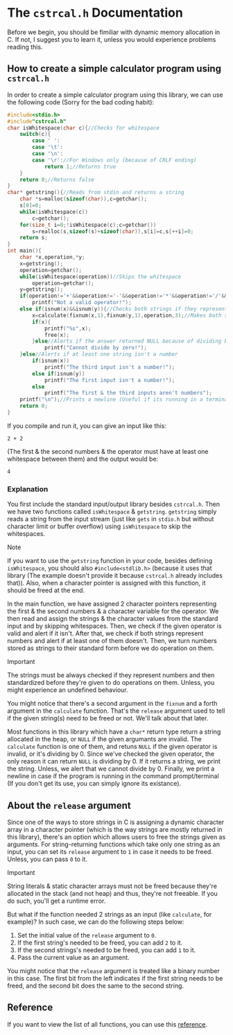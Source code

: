 # The `cstrcal.h` Documentation
Before we begin, you should be fimiliar with dynamic memory allocation in C. If not, I suggest you to learn it, unless you would experience problems reading this.
## How to create a simple calculator program using `cstrcal.h`
In order to create a simple calculator program using this library, we can use the following code (Sorry for the bad coding habit):
```c
#include<stdio.h>
#include"cstrcal.h"
char isWhitespace(char c){//Checks for whitespace
	switch(c){
		case ' ':
		case '\t':
		case '\n':
		case '\r'://For Windows only (because of CRLF ending)
			return 1;//Returns true
	}
	return 0;//Returns false
}
char* getstring(){//Reads from stdin and returns a string
	char *s=malloc(sizeof(char)),c=getchar();
	s[0]=0;
	while(isWhitespace(c))
		c=getchar();
	for(size_t i=0;!isWhitespace(c);c=getchar())
		s=realloc(s,sizeof(s)+sizeof(char)),s[i]=c,s[++i]=0;
	return s;
}
int main(){
	char *x,operation,*y;
	x=getstring();
	operation=getchar();
	while(isWhitespace(operation))//Skips the whitespace
		operation=getchar();
	y=getstring();
	if(operation!='+'&&operation!='-'&&operation!='*'&&operation!='/'&&operation!='%')//Alerts if an invalid operator is given
		printf("Not a valid operator!");
	else if(isnum(x)&&isnum(y)){//Checks both strings if they represent numbers
		x=calculate(fixnum(x,1),fixnum(y,1),operation,3);//Makes both strings standard before calculation
		if(x){
			printf("%s",x);
			free(x);
		}else//Alerts if the answer returned NULL because of dividing by 0
			printf("Cannot divide by zero!");
	}else//Alerts if at least one string isn't a number
		if(isnum(x))
			printf("The third input isn't a number!");
		else if(isnum(y))
			printf("The first input isn't a number!");
		else
			printf("The first & the third inputs aren't numbers");
	printf("\n");//Prints a newline (Useful if its running in a terminal)
	return 0;
}
```
If you compile and run it, you can give an input like this:
```
2 + 2
```
(The first & the second numbers & the operator must have at least one whitespace between them) and the output would be:
```
4
```
### Explanation
You first include the standard input/output library besides `cstrcal.h`. Then we have two functions called `isWhitespace` & `getstring`. `getstring` simply reads a string from the input stream (just like `gets` in `stdio.h` but without character limit or buffer overflow) using `isWhitespace` to skip the whitespaces.
> [!NOTE]
> If you want to use the `getstring` function in your code, besides defining `isWhitespace`, you should also `#include<stdlib.h>` (because it uses that library (The example doesn't provide it because `cstrcal.h` already includes that)). Also, when a character pointer is assigned with this function, it should be freed at the end.

In the main function, we have assigned 2 character pointers representing the first & the second numbers & a character variable for the operator. We then read and assign the strings & the character values from the standard input and by skipping whitespaces. Then, we check if the given operator is valid and alert if it isn't. After that, we check if both strings represent numbers and alert if at least one of them doesn't. Then, we turn numbers stored as strings to their standard form before we do operation on them.
> [!IMPORTANT]
> The strings must be always checked if they represent numbers and then standardized before they're given to do operations on them. Unless, you might experience an undefined behaviour.

You might notice that there's a second argument in the `fixnum` and a forth argument in the `calculate` function. That's the `release` argument used to tell if the given string(s) need to be freed or not. We'll talk about that later.

Most functions in this library which have a `char*` return type return a string allocated in the heap, or `NULL` if the given argumants are invalid. The `calculate` function is one of them, and retuns `NULL` if the given operator is invalid, or it's dividing by 0. Since we've checked the given operator, the only reason it can return `NULL` is dividing by 0. If it returns a string, we print the string. Unless, we alert that we cannot divide by 0. Finally, we print a newline in case if the program is running in the command prompt/terminal (If you don't get its use, you can simply ignore its existance).
## About the `release` argument
Since one of the ways to store strings in C is assigning a dynamic character array in a character pointer (which is the way strings are mostly returned in this library), there's an option which allows users to free the strings given as arguments. For string-returning functions which take only one string as an input, you can set its `release` argument to `1` in case it needs to be freed. Unless, you can pass `0` to it.
> [!IMPORTANT]
> String literals & static character arrays must not be freed because they're allocated in the stack (and not heap) and thus, they're not freeable. If you do such, you'll get a runtime error.

But what if the function needed 2 strings as an input (like `calculate`, for example)? In such case, we can do the following steps below:
1. Set the initial value of the `release` argument to `0`.
2. If the first string's needed to be freed, you can add `2` to it.
3. If the second strings's needed to be freed, you can add `1` to it.
4. Pass the current value as an argument.

You might notice that the `release` argument is treated like a binary number in this case. The first bit from the left indicates if the first string needs to be freed, and the second bit does the same to the second string.
## Reference
If you want to view the list of all functions, you can use this [reference](https://amirreza-ipchi-haq.github.io/strcal/guide/c/reference).
